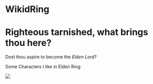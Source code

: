 # WikidRing
# Righteous tarnished, what brings thou here?

 Dost thou aspire to become the _Elden Lord_?

Some Characters I like in Elden Ring

![](https://assets.xboxservices.com/assets/1d/5b/1d5bc84f-2135-4e2f-8ca6-bb000d97db7f.jpg?n=Elden-Ring_GLP-Poster-Image-1084_1920x1080.jpg)
